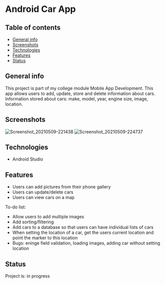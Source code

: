 # Android Car App

## Table of contents
* [General info](#general-info)
* [Screenshots](#screenshots)
* [Technologies](#technologies)
* [Features](#features)
* [Status](#status)

## General info
This project is part of my college module Mobile App Development. This app allows users to add, update, store and delete information about cars. Information stored about cars: make, model, year, engine size, image, location.

## Screenshots
![Screenshot_20210509-221438](https://user-images.githubusercontent.com/60884173/117725343-ece0a980-b1dc-11eb-9eaf-2bea33d865ad.png)
![Screenshot_20210509-224737](https://user-images.githubusercontent.com/60884173/117725164-aa1ed180-b1dc-11eb-8d1a-0df5f36fe0c5.png)

## Technologies
* Android Studio

## Features
* Users can add pictures from their phone gallery
* Users can update/delete cars
* Users can view cars on a map

To-do list:
* Allow users to add multiple images
* Add sorting/filtering
* Add cars to a database so that users can have individual lists of cars
* When setting the location of a car, get the users current location and point the marker to this location
* Bugs: eninge field validation, loading images, adding car without setting location

## Status
Project is: in progress




